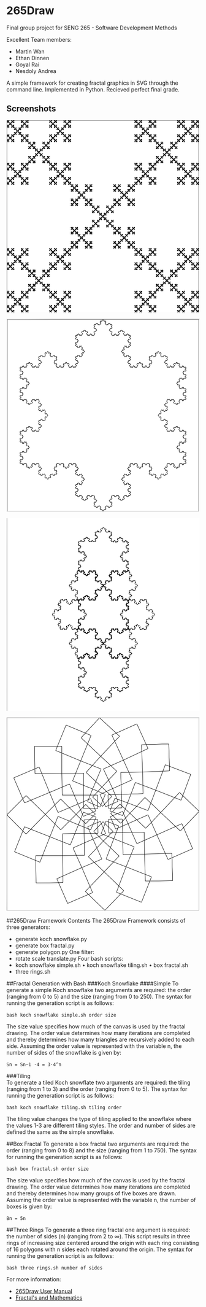 # 265Draw 

Final group project for SENG 265 - Software Development Methods

Excellent Team members:
* Martin Wan
* Ethan Dinnen
* Goyal Rai
* Nesdoly Andrea

A simple framework for creating fractal graphics in SVG through the command line. 
Implemented in Python. Recieved perfect final grade.

## Screenshots 

![Screenshots](/MANUAL/BoxFractal.png)

![Screenshots](/MANUAL/KochSnowflakeSimple.png)

![Screenshots](/MANUAL/KochSnowflakeTiling.png)

![Screenshots](/MANUAL/ThreeRings.png)

##265Draw Framework Contents
The 265Draw Framework consists of three generators:
* generate koch snowflake.py 
* generate box fractal.py
* generate polygon.py
One filter:
* rotate scale translate.py Four bash scripts:
* koch snowflake simple.sh • koch snowflake tiling.sh • box fractal.sh
* three rings.sh

##Fractal Generation with Bash
###Koch Snowflake
####Simple
To generate a simple Koch snowflake two arguments are required: the order (ranging from 0 to 5) and the size (ranging from 0 to 250). The syntax for running the generation script is as follows:

    bash koch snowflake simple.sh order size

The size value specifies how much of the canvas is used by the fractal drawing. The order value determines how many iterations are completed and thereby determines how many triangles are recursively added to each side. Assuming the order value is represented with the variable n, the number of sides of the snowflake is given by:
    
    Sn = Sn−1 ·4 = 3·4^n

###Tiling    
To generate a tiled Koch snowflate two arguments are required: the tiling (ranging from 1 to 3) and the
order (ranging from 0 to 5). The syntax for running the generation script is as follows:

    bash koch snowflake tiling.sh tiling order

The tiling value changes the type of tiling applied to the snowflake where the values 1-3 are different tiling styles. The order and number of sides are defined the same as the simple snowflake.

##Box Fractal
To generate a box fractal two arguments are required: the order (ranging from 0 to 8) and the size (ranging from 1 to 750). The syntax for running the generation script is as follows:

    bash box fractal.sh order size

The size value specifies how much of the canvas is used by the fractal drawing. The order value determines how many iterations are completed and thereby determines how many groups of five boxes are drawn. Assuming the order value is represented with the variable n, the number of boxes is given by:
    
    Bn = 5n

##Three Rings
To generate a three ring fractal one argument is required: the number of sides (n) (ranging from 2 to ∞). This script results in three rings of increasing size centered around the origin with each ring consisting of 16 polygons with n sides each rotated around the origin. The syntax for running the generation script is as follows:

    bash three rings.sh number of sides

For more information:
* [265Draw User Manual](/MANUAL/265DrawUserManual.pdf)
* [Fractal's and Mathematics](https://en.wikipedia.org/wiki/Fractal)



